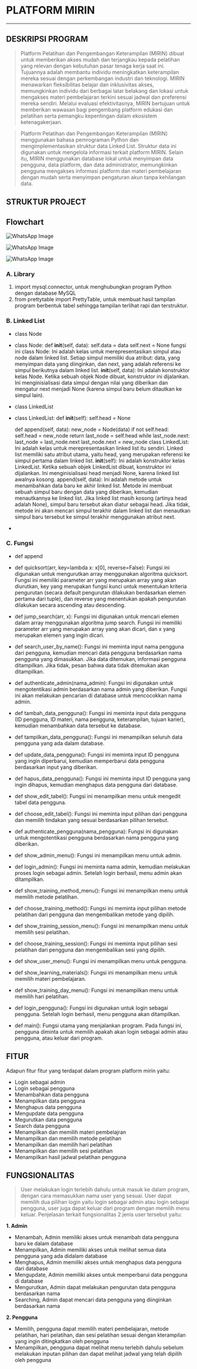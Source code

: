 # PLATFORM MIRIN
---------------------------------------------------------------------------------------------------------
## DESKRIPSI PROGRAM
> Platform Pelatihan dan Pengembangan Keterampilan (MIRIN) dibuat untuk memberikan akses mudah dan terjangkau kepada pelatihan yang relevan dengan kebutuhan pasar tenaga kerja saat ini. Tujuannya adalah membantu individu meningkatkan keterampilan mereka sesuai dengan perkembangan industri dan teknologi. MIRIN menawarkan fleksibilitas belajar dan inklusivitas akses, memungkinkan individu dari berbagai latar belakang dan lokasi untuk mengakses materi pembelajaran terkini sesuai jadwal dan preferensi mereka sendiri. Melalui evaluasi efektivitasnya, MIRIN bertujuan untuk memberikan wawasan bagi pengembang platform edukasi dan pelatihan serta pemangku kepentingan dalam ekosistem ketenagakerjaan.

> Platform Pelatihan dan Pengembangan Keterampilan (MIRIN) menggunakan bahasa pemrograman Python dan mengimplementasikan struktur data Linked List. Struktur data ini digunakan untuk mengelola informasi terkait platform MIRIN. Selain itu, MIRIN  menggunakan database lokal untuk menyimpan data pengguna, data platform, dan data administrator, memungkinkan pengguna mengakses informasi platform dan materi pembelajaran dengan mudah  serta menyimpan pengaturan akun  tanpa kehilangan data.

## STRUKTUR PROJECT
## Flowchart ##

![WhatsApp Image ](https://github.com/PA-B23-KELOMPOK4/PA-B23-KELOMPOK4/assets/144861672/229b47e5-871c-4b40-87e7-4095a6f1c917)

![WhatsApp Image ](https://github.com/PA-B23-KELOMPOK4/PA-B23-KELOMPOK4/assets/144861672/e248410a-d23d-4cf0-8d9d-269467bd78f3)

![WhatsApp Image ](https://github.com/PA-B23-KELOMPOK4/PA-B23-KELOMPOK4/assets/144861672/df79aaf2-f01e-49e7-99de-ea71a4216817)



### A. Library
1. import mysql.connector, untuk menghubungkan program Python dengan database MySQL
2. from prettytable import PrettyTable, untuk membuat hasil tampilan program berbentuk tabel sehingga tampilan terlihat rapi dan terstruktur.
### B. Linked List
- class Node
- class Node:
    def __init__(self, data):
        self.data = data
        self.next = None
  fungsi ini class Node: Ini adalah kelas untuk merepresentasikan simpul atau node dalam linked list. Setiap simpul memiliki dua atribut: data, yang menyimpan data yang diinginkan, dan next, yang adalah referensi ke simpul berikutnya dalam linked list.
__init__(self, data): Ini adalah konstruktor kelas Node. Ketika sebuah objek Node dibuat, konstruktor ini dijalankan. Ini menginisialisasi data simpul dengan nilai yang diberikan dan mengatur next menjadi None (karena simpul baru belum ditautkan ke simpul lain).
- class LinkedList
- class LinkedList:
    def __init__(self):
        self.head = None

    def append(self, data):
        new_node = Node(data)
        if not self.head:
            self.head = new_node
            return
        last_node = self.head
        while last_node.next:
            last_node = last_node.next
        last_node.next = new_node
  class LinkedList: Ini adalah kelas untuk merepresentasikan linked list itu sendiri. Linked list memiliki satu atribut utama, yaitu head, yang merupakan referensi ke simpul pertama dalam linked list.
__init__(self): Ini adalah konstruktor kelas LinkedList. Ketika sebuah objek LinkedList dibuat, konstruktor ini dijalankan. Ini menginisialisasi head menjadi None, karena linked list awalnya kosong.
append(self, data): Ini adalah metode untuk menambahkan data baru ke akhir linked list. Metode ini membuat sebuah simpul baru dengan data yang diberikan, kemudian menautkannya ke linked list. Jika linked list masih kosong (artinya head adalah None), simpul baru tersebut akan diatur sebagai head. Jika tidak, metode ini akan mencari simpul terakhir dalam linked list dan menautkan simpul baru tersebut ke simpul terakhir menggunakan atribut next.
- 
### C. Fungsi
- def append
- def quicksort(arr, key=lambda x: x[0], reverse=False): Fungsi ini digunakan untuk mengurutkan array menggunakan algoritma quicksort. Fungsi ini memiliki parameter arr yang merupakan array yang akan diurutkan, key yang merupakan fungsi kunci untuk menentukan kriteria pengurutan (secara default pengurutan dilakukan berdasarkan elemen pertama dari tuple), dan reverse yang menentukan apakah pengurutan dilakukan secara ascending atau descending.
  
- def jump_search(arr, x): Fungsi ini digunakan untuk mencari elemen dalam array menggunakan algoritma jump search. Fungsi ini memiliki parameter arr yang merupakan array yang akan dicari, dan x yang merupakan elemen yang ingin dicari.
  
- def search_user_by_name(): Fungsi ini meminta input nama pengguna dari pengguna, kemudian mencari data pengguna berdasarkan nama pengguna yang dimasukkan. Jika data ditemukan, informasi pengguna ditampilkan. Jika tidak, pesan bahwa data tidak ditemukan akan ditampilkan.
  
- def authenticate_admin(nama_admin): Fungsi ini digunakan untuk mengotentikasi admin berdasarkan nama admin yang diberikan. Fungsi ini akan melakukan pencarian di database untuk mencocokkan nama admin.
  
- def tambah_data_pengguna(): Fungsi ini meminta input data pengguna (ID pengguna, ID materi, nama pengguna, keterampilan, tujuan karier), kemudian menambahkan data tersebut ke database.
  
- def tampilkan_data_pengguna(): Fungsi ini menampilkan seluruh data pengguna yang ada dalam database.
  
- def update_data_pengguna(): Fungsi ini meminta input ID pengguna yang ingin diperbarui, kemudian memperbarui data pengguna berdasarkan input yang diberikan.
  
- def hapus_data_pengguna(): Fungsi ini meminta input ID pengguna yang ingin dihapus, kemudian menghapus data pengguna dari database.
  
- def show_edit_tabel(): Fungsi ini menampilkan menu untuk mengedit tabel data pengguna.
  
- def choose_edit_tabel(): Fungsi ini meminta input pilihan dari pengguna dan memilih tindakan yang sesuai berdasarkan pilihan tersebut.
  
- def authenticate_pengguna(nama_pengguna): Fungsi ini digunakan untuk mengotentikasi pengguna berdasarkan nama pengguna yang diberikan.
  
- def show_admin_menu(): Fungsi ini menampilkan menu untuk admin.
  
- def login_admin(): Fungsi ini meminta nama admin, kemudian melakukan proses login sebagai admin. Setelah login berhasil, menu admin akan ditampilkan.
  
- def show_training_method_menu(): Fungsi ini menampilkan menu untuk memilih metode pelatihan.
  
- def choose_training_method(): Fungsi ini meminta input pilihan metode pelatihan dari pengguna dan mengembalikan metode yang dipilih.
  
- def show_training_session_menu(): Fungsi ini menampilkan menu untuk memilih sesi pelatihan.
  
- def choose_training_session(): Fungsi ini meminta input pilihan sesi pelatihan dari pengguna dan mengembalikan sesi yang dipilih.
  
- def show_user_menu(): Fungsi ini menampilkan menu untuk pengguna.

- def show_learning_materials(): Fungsi ini menampilkan menu untuk memilih materi pembelajaran.
  
- def show_training_day_menu(): Fungsi ini menampilkan menu untuk memilih hari pelatihan.
  
- def login_pengguna(): Fungsi ini digunakan untuk login sebagai pengguna. Setelah login berhasil, menu pengguna akan ditampilkan.

- def main(): Fungsi utama yang menjalankan program. Pada fungsi ini, pengguna diminta untuk memilih apakah akan login sebagai admin atau pengguna, atau keluar dari program.
  
## FITUR
Adapun fitur fitur yang terdapat dalam program platform mirin yaitu:
- Login sebagai admin
- Login sebagai pengguna
- Menambahkan data pengguna
- Menampilkan data pengguna
- Menghapus data pengguna
- Mengupdate data pengguna
- Megurutkan data pengguna
- Search data pengguna
- Menampilkan dan memilih materi pembelajran
- Menampilkan dan memilih metode pelatihan
- Menampilkan dan memilih hari pelatihan
- Menampilkan dan memilih sesi pelatihan
- Menampilkan hasil jadwal pelatihan pengguna

## FUNGSIONALITAS
> User melakukan login terlebih dahulu untuk masuk ke dalam program, dengan cara memasukkan nama user yang sesuai. User dapat memilih dua pilihan login yaitu login sebagai admin atau login sebagai pengguna, user juga dapat keluar dari program dengan memilih menu keluar. Penjelasan terkait fungsionalitas 2 jenis user tersebut yaitu:

**1. Admin**
- Menambah, Admin memiliki akses untuk menambah data pengguna baru ke dalam database
- Menampilkan, Admin memiliki akses untuk melihat semua data pengguna yang ada didalam database
- Menghapus, Admin memiliki akses untuk menghapus data pengguna dari database
- Mengupdate, Admin memiliki akses untuk memperbarui data pengguna di database
- Mengurutkan, Admin dapat melakukan pengurutan data pengguna berdasarkan nama
- Searching, Admin dapat mencari data pengguna yang diinginkan berdasarkan nama

**2. Pengguna**
- Memilih, pengguna dapat memilih materi pembelajaran, metode pelatihan, hari pelatihan, dan sesi pelatihan sesuai dengan kterampilan yang ingin ditingkatkan oleh pengguna
- Menampilkan, pengguna dapat melihat menu terlebih dahulu sebelum melakukan inputan pilihan dan dapat melihat jadwal yang telah dipilih oleh pengguna


